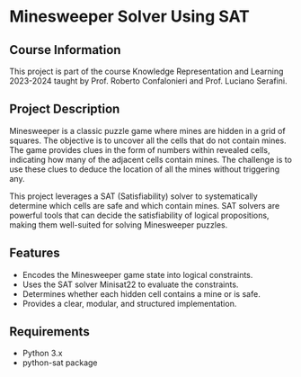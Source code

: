 # Minesweeper Solver Using SAT
## Course Information
This project is part of the course Knowledge Representation and Learning 2023-2024 taught by Prof. Roberto Confalonieri and Prof. Luciano Serafini.

## Project Description
Minesweeper is a classic puzzle game where mines are hidden in a grid of squares. The objective is to uncover all the cells that do not contain mines. The game provides clues in the form of numbers within revealed cells, indicating how many of the adjacent cells contain mines. The challenge is to use these clues to deduce the location of all the mines without triggering any.

This project leverages a SAT (Satisfiability) solver to systematically determine which cells are safe and which contain mines. SAT solvers are powerful tools that can decide the satisfiability of logical propositions, making them well-suited for solving Minesweeper puzzles.

## Features

- Encodes the Minesweeper game state into logical constraints.
- Uses the SAT solver Minisat22 to evaluate the constraints.
- Determines whether each hidden cell contains a mine or is safe.
- Provides a clear, modular, and structured implementation.

## Requirements
- Python 3.x
- python-sat package
  
